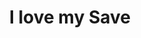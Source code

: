 ---
pid: MX93
title: I love my Save
location_transcription: 
zipcode: '19091'
outside_phl: 'Media PA '
neighborhood: 
age: '8'
age_range: 6-13
instagram: 
image_file_name: MX_93.jpg
proposal_transcription: 
topic: Unknown
topic_summary: '0'
type: Other No Form
keywords_other: 
credit: Laniyah C.
image_labels: Smiling figures
twitter: 
facebook: 
permalink: "/monuments/mx93/"
layout: item-page
---